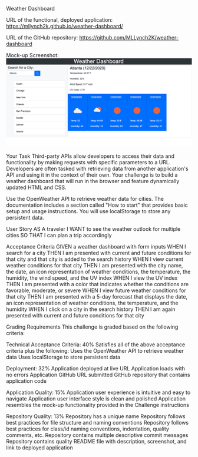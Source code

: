 Weather Dashboard

URL of the functional, deployed application: https://mllynch2k.github.io/weather-dashboard/

URL of the GitHub repository: https://github.com/MLLynch2K/weather-dashboard

Mock-up Screenshot: ![Screen Shot of Weather Deashboard](./assets/images/screens-shot-app.png "Mock-up")

Your Task
Third-party APIs allow developers to access their data and functionality by making requests with specific parameters to a URL. Developers are often tasked with retrieving data from another application's API and using it in the context of their own. Your challenge is to build a weather dashboard that will run in the browser and feature dynamically updated HTML and CSS.

Use the OpenWeather API to retrieve weather data for cities. The documentation includes a section called "How to start" that provides basic setup and usage instructions. You will use localStorage to store any persistent data.

User Story
AS A traveler
I WANT to see the weather outlook for multiple cities
SO THAT I can plan a trip accordingly

Acceptance Criteria
GIVEN a weather dashboard with form inputs
WHEN I search for a city
THEN I am presented with current and future conditions for that city and that city is added to the search history
WHEN I view current weather conditions for that city
THEN I am presented with the city name, the date, an icon representation of weather conditions, the temperature, the humidity, the wind speed, and the UV index
WHEN I view the UV index
THEN I am presented with a color that indicates whether the conditions are favorable, moderate, or severe
WHEN I view future weather conditions for that city
THEN I am presented with a 5-day forecast that displays the date, an icon representation of weather conditions, the temperature, and the humidity
WHEN I click on a city in the search history
THEN I am again presented with current and future conditions for that city

Grading Requirements
This challenge is graded based on the following criteria:

Technical Acceptance Criteria: 40%
Satisfies all of the above acceptance criteria plus the following:
Uses the OpenWeather API to retrieve weather data
Uses localStorage to store persistent data

Deployment: 32%
Application deployed at live URL
Application loads with no errors
Application GitHub URL submitted
GitHub repository that contains application code

Application Quality: 15%
Application user experience is intuitive and easy to navigate
Application user interface style is clean and polished
Application resembles the mock-up functionality provided in the Challenge instructions

Repository Quality: 13%
Repository has a unique name
Repository follows best practices for file structure and naming conventions
Repository follows best practices for class/id naming conventions, indentation, quality comments, etc.
Repository contains multiple descriptive commit messages
Repository contains quality README file with description, screenshot, and link to deployed application